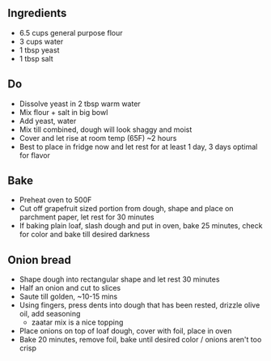 ## Ingredients
- 6.5 cups general purpose flour
- 3 cups water
- 1 tbsp yeast
- 1 tbsp salt

## Do
- Dissolve yeast in 2 tbsp warm water
- Mix flour + salt in big bowl
- Add yeast, water
- Mix till combined, dough will look shaggy and moist
- Cover and let rise at room temp (65F) ~2 hours
- Best to place in fridge now and let rest for at least 1 day, 3 days optimal for flavor

## Bake
- Preheat oven to 500F
- Cut off grapefruit sized portion from dough, shape and place on parchment paper, let rest for 30 minutes
- If baking plain loaf, slash dough and put in oven, bake 25 minutes, check for color and bake till desired darkness

## Onion bread
- Shape dough into rectangular shape and let rest 30 minutes
- Half an onion and cut to slices
- Saute till golden, ~10-15 mins
- Using fingers, press dents into dough that has been rested, drizzle olive oil, add seasoning
  - zaatar mix is a nice topping
- Place onions on top of loaf dough, cover with foil, place in oven
- Bake 20 minutes, remove foil, bake until desired color / onions aren't too crisp
